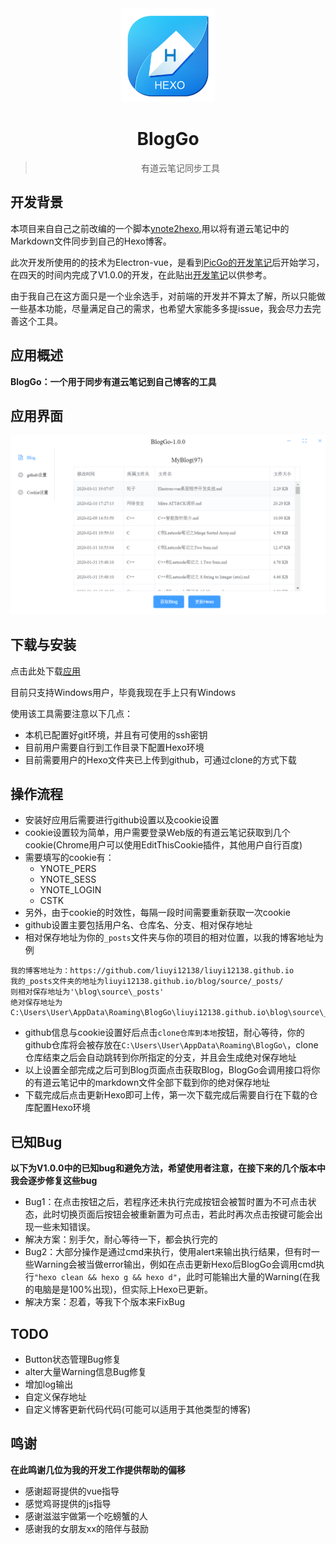 <div align="center">
  <img src="https://raw.githubusercontent.com/liuyi12138/BlogGo/master/build/icons/BlogGo.png" height="150" width="150">
  <h1>BlogGo</h1>
  <blockquote>有道云笔记同步工具 </blockquote>
</div>

## 开发背景
本项目来自自己之前改编的一个脚本[ynote2hexo](https://github.com/liuyi12138/ynote2hexo),用以将有道云笔记中的Markdown文件同步到自己的Hexo博客。

此次开发所使用的的技术为Electron-vue，是看到[PicGo的开发笔记](https://molunerfinn.com/electron-vue-1/#%E5%89%8D%E8%A8%80)后开始学习，在四天的时间内完成了V1.0.0的开发，在此贴出[开发笔记](https://liuyi12138.github.io/2020/03/09/Electron-vue%E6%A1%8C%E9%9D%A2%E7%A8%8B%E5%BA%8F%E5%BC%80%E5%8F%91%E5%AE%9E%E6%88%98/)以供参考。

由于我自己在这方面只是一个业余选手，对前端的开发并不算太了解，所以只能做一些基本功能，尽量满足自己的需求，也希望大家能多多提issue，我会尽力去完善这个工具。


## 应用概述
**BlogGo：一个用于同步有道云笔记到自己博客的工具**

## 应用界面
![BlogGo](https://raw.githubusercontent.com/liuyi12138/picture/master/20200311195809.png)

## 下载与安装
点击此处下载[应用](https://github.com/liuyi12138/BlogGo/releases)

目前只支持Windows用户，毕竟我现在手上只有Windows

使用该工具需要注意以下几点：
* 本机已配置好git环境，并且有可使用的ssh密钥
* 目前用户需要自行到工作目录下配置Hexo环境
* 目前需要用户的Hexo文件夹已上传到github，可通过clone的方式下载

## 操作流程
* 安装好应用后需要进行github设置以及cookie设置
* cookie设置较为简单，用户需要登录Web版的有道云笔记获取到几个cookie(Chrome用户可以使用EditThisCookie插件，其他用户自行百度)
* 需要填写的cookie有：
    * YNOTE_PERS
    * YNOTE_SESS
    * YNOTE_LOGIN
    * CSTK
* 另外，由于cookie的时效性，每隔一段时间需要重新获取一次cookie
* github设置主要包括用户名、仓库名、分支、相对保存地址
* 相对保存地址为你的`_posts`文件夹与你的项目的相对位置，以我的博客地址为例
```
我的博客地址为：https://github.com/liuyi12138/liuyi12138.github.io
我的_posts文件夹的地址为liuyi12138.github.io/blog/source/_posts/
则相对保存地址为'\blog\source\_posts'
绝对保存地址为C:\Users\User\AppData\Roaming\BlogGo\liuyi12138.github.io\blog\source\_posts
```
* github信息与cookie设置好后点击`clone仓库到本地`按钮，耐心等待，你的github仓库将会被存放在`C:\Users\User\AppData\Roaming\BlogGo\`，clone仓库结束之后会自动跳转到你所指定的分支，并且会生成绝对保存地址
* 以上设置全部完成之后可到Blog页面点击获取Blog，BlogGo会调用接口将你的有道云笔记中的markdown文件全部下载到你的绝对保存地址
* 下载完成后点击更新Hexo即可上传，第一次下载完成后需要自行在下载的仓库配置Hexo环境

## 已知Bug
**以下为V1.0.0中的已知bug和避免方法，希望使用者注意，在接下来的几个版本中我会逐步修复这些bug**
* Bug1：在点击按钮之后，若程序还未执行完成按钮会被暂时置为不可点击状态，此时切换页面后按钮会被重新置为可点击，若此时再次点击按键可能会出现一些未知错误。
* 解决方案：别手欠，耐心等待一下，都会执行完的
* Bug2：大部分操作是通过cmd来执行，使用alert来输出执行结果，但有时一些Warning会被当做error输出，例如在点击更新Hexo后BlogGo会调用cmd执行`"hexo clean && hexo g && hexo d"`，此时可能输出大量的Warning(在我的电脑是是100%出现)，但实际上Hexo已更新。
* 解决方案：忍着，等我下个版本来FixBug

## TODO
* Button状态管理Bug修复
* alter大量Warning信息Bug修复
* 增加log输出
* 自定义保存地址
* 自定义博客更新代码代码(可能可以适用于其他类型的博客)

## 鸣谢
**在此鸣谢几位为我的开发工作提供帮助的偏移**
* 感谢超哥提供的vue指导
* 感觉鸡哥提供的js指导
* 感谢滋滋宇做第一个吃螃蟹的人
* 感谢我的女朋友xx的陪伴与鼓励
